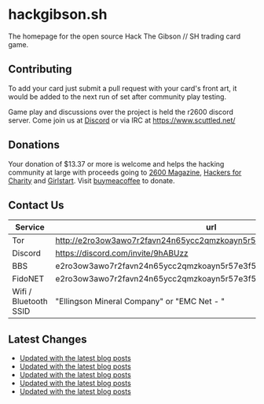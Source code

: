 # hackgibson.sh
The homepage for the open source Hack The Gibson // SH trading card game.


## Contributing

To add your card just submit a pull request with your card's front art, it would be added to the next run of set after community play testing.

Game play and discussions over the project is held the r2600 discord server. Come join us at [Discord](https://discord.com/invite/9hABUzz) or via IRC at https://www.scuttled.net/


## Donations

Your donation of $13.37 or more is welcome and helps the hacking community at large with proceeds going to [2600 Magazine](https://2600.com/), [Hackers for Charity](https://hackersforcharity.org) and [Girlstart](https://girlstart.org).  Visit [buymeacoffee](https://www.buymeacoffee.com/hackgibson.sh) to donate.


## Contact Us

Service | url
-|-
Tor | http://e2ro3ow3awo7r2favn24n65ycc2qmzkoayn5r57e3f56nvjwdcgg32ad.onion
Discord | https://discord.com/invite/9hABUzz
BBS | e2ro3ow3awo7r2favn24n65ycc2qmzkoayn5r57e3f56nvjwdcgg32ad.onion:23
FidoNET | e2ro3ow3awo7r2favn24n65ycc2qmzkoayn5r57e3f56nvjwdcgg32ad.onion:24554
Wifi / Bluetooth SSID | "Ellingson Mineral Company" or "EMC Net - <fidonet address>"

## Latest Changes
<!-- BLOG-POST-LIST:START -->
- [Updated with the latest blog posts](https://github.com/DFW2600/hackgibson.sh/commit/10f39ae5af3f75d1d384b1a50301cbc6513639dd)
- [Updated with the latest blog posts](https://github.com/DFW2600/hackgibson.sh/commit/665d409e26a59394fd05a6967a87f3e0c201df3b)
- [Updated with the latest blog posts](https://github.com/DFW2600/hackgibson.sh/commit/6f1aced03970a4503a4796326c0a1a3aaa290447)
- [Updated with the latest blog posts](https://github.com/DFW2600/hackgibson.sh/commit/cde469a71af7a80bff5b083ec752e5d64c4f89cf)
- [Updated with the latest blog posts](https://github.com/DFW2600/hackgibson.sh/commit/bf252dbbebf4076a6bf98647c23bb25373a914cd)
<!-- BLOG-POST-LIST:END -->
